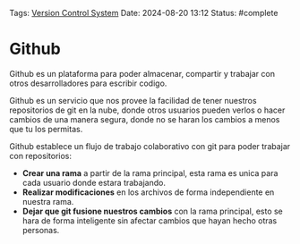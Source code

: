 Tags: [Version Control System](../Indexes/Version%20Control%20System.md)
Date: 2024-08-20 13:12
Status: #complete 

# Github

Github es un plataforma para poder almacenar, compartir y trabajar con otros desarrolladores para escribir codigo.

Github es un servicio que nos provee la facilidad de tener nuestros repositorios de git en la nube, donde otros usuarios pueden verlos o hacer cambios de una manera segura, donde no se haran los cambios a menos que tu los permitas.

Github establece un flujo de trabajo colaborativo con git para poder trabajar con repositorios:
- __Crear una rama__ a partir de la rama principal, esta rama es unica para cada usuario donde estara trabajando.
- __Realizar modificaciones__ en los archivos de forma independiente en nuestra rama.
- __Dejar que git fusione nuestros cambios__ con la rama principal, esto se hara de forma inteligente sin afectar cambios que hayan hecho otras personas.